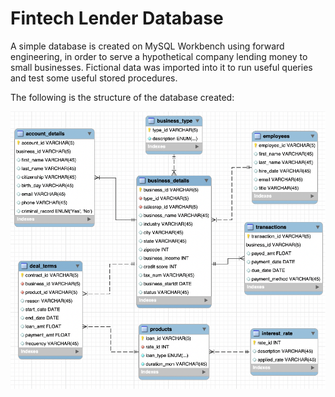 # Fintech Lender Database

A simple database is created on MySQL Workbench using forward engineering, in order to serve a hypothetical company lending money to small businesses. Fictional data was imported into it to run useful queries and test some useful stored procedures.

The following is the structure of the database created:

![alt text](https://github.com/marcelmazzanti/SQL-fintech-database/blob/563928dbc824d6b3f7172a4ec027d87acdb39645/ER%20Diagram%20fintech.png)
